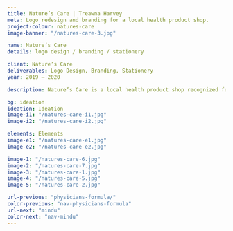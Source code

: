 ```yaml
---
title: Nature’s Care | Treawna Harvey
meta: Logo redesign and branding for a local health product shop.
project-colour: natures-care
image-banner: "/natures-care-3.jpg"

name: Nature’s Care
details: logo design / branding / stationery

client: Nature’s Care
deliverables: Logo Design, Branding, Stationery
year: 2019 – 2020

description: Nature’s Care is a local health product shop recognized for its extensive inventory, friendly staff and knowledgeable owner. Naturally, the rebrand brand keeps these qualities in mind. <br><br>This logo redesign pays homage to the original echinacea imagery and personifies the idea of Nature’s Care. Leaves of mint, sage, eucalyptus and other herbs with natural healing properties come together to construct a new symbol of health.

bg: ideation
ideation: Ideation
image-i1: "/natures-care-i1.jpg"
image-i2: "/natures-care-i2.jpg"

elements: Elements
image-e1: "/natures-care-e1.jpg"
image-e2: "/natures-care-e2.jpg"

image-1: "/natures-care-6.jpg"
image-2: "/natures-care-7.jpg"
image-3: "/natures-care-1.jpg"
image-4: "/natures-care-5.jpg"
image-5: "/natures-care-2.jpg"

url-previous: "physicians-formula/"
color-previous: "nav-physicians-formula"
url-next: "mindu"
color-next: "nav-mindu"
---
```


